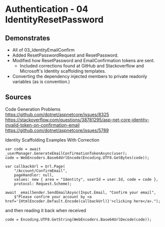 # Authentication - 04 IdentityResetPassword

## Demonstrates

 * All of 03_IdentityEmailConfirm
 * Added ResetPasswordRequest and ResetPassword.
 * Modified how ResetPassword and EmailConfirmation tokens are sent.
   * Included corrections found at GitHub and Stackoverflow and Microsoft's Identity scaffolding templates.
 * Converting the dependency injected members to private readonly variables (as is convention.)

## Sources
Code Generation Problems  
https://github.com/dotnet/aspnetcore/issues/8325
https://stackoverflow.com/questions/38781295/asp-net-core-identity-invalid-token-on-confirmation-email
https://github.com/dotnet/aspnetcore/issues/5789

Identity Scaffolding Examples With Correction

    var code = await _userManager.GenerateEmailConfirmationTokenAsync(user);
    code = WebEncoders.Base64UrlEncode(Encoding.UTF8.GetBytes(code));

    var callbackUrl = Url.Page(
        "/Account/ConfirmEmail",
        pageHandler: null,
        values: new { area = "Identity", userId = user.Id, code = code },
        protocol: Request.Scheme);

    await _emailSender.SendEmailAsync(Input.Email, "Confirm your email",
        $"Please confirm your account by <a href='{HtmlEncoder.Default.Encode(callbackUrl)}'>clicking here</a>.");

and then reading it back when received

    code = Encoding.UTF8.GetString(WebEncoders.Base64UrlDecode(code));